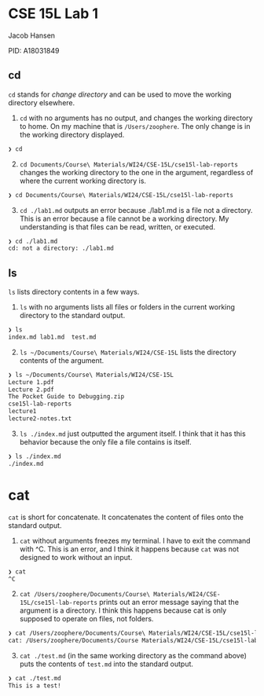# CSE 15L Lab 1

Jacob Hansen

PID: A18031849

## cd

`cd` stands for _change directory_ and can be used to move the working directory elsewhere.

1. `cd` with no arguments has no output, and changes the working directory to home. On my machine that is `/Users/zoophere`. The only change is in the working directory displayed.

```bash
❯ cd
```

2. `cd Documents/Course\ Materials/WI24/CSE-15L/cse15l-lab-reports` changes the working directory to the one in the argument, regardless of where the current working directory is.

```bash
❯ cd Documents/Course\ Materials/WI24/CSE-15L/cse15l-lab-reports
```

3. `cd ./lab1.md` outputs an error because ./lab1.md is a file not a directory. This is an error because a file cannot be a working directory. My understanding is that files can be read, written, or executed.

```bash
❯ cd ./lab1.md
cd: not a directory: ./lab1.md
```

## ls

`ls` lists directory contents in a few ways.

1. `ls` with no arguments lists all files or folders in the current working directory to the standard output.

```bash
❯ ls
index.md lab1.md  test.md
```

2. `ls ~/Documents/Course\ Materials/WI24/CSE-15L` lists the directory contents of the argument.

```bash
❯ ls ~/Documents/Course\ Materials/WI24/CSE-15L
Lecture 1.pdf
Lecture 2.pdf
The Pocket Guide to Debugging.zip
cse15l-lab-reports
lecture1
lecture2-notes.txt
```

3. `ls ./index.md` just outputted the argument itself. I think that it has this behavior because the only file a file contains is itself.

```bash
❯ ls ./index.md
./index.md
```

# cat

`cat` is short for concatenate. It concatenates the content of files onto the standard output.

1. `cat` without arguments freezes my terminal. I have to exit the command with ^C. This is an error, and I think it happens because `cat` was not designed to work without an input.

```bash
❯ cat
^C
```

2. `cat /Users/zoophere/Documents/Course\ Materials/WI24/CSE-15L/cse15l-lab-reports` prints out an error message saying that the argument is a directory. I think this happens because cat is only supposed to operate on files, not folders.

```bash
❯ cat /Users/zoophere/Documents/Course\ Materials/WI24/CSE-15L/cse15l-lab-reports
cat: /Users/zoophere/Documents/Course Materials/WI24/CSE-15L/cse15l-lab-reports: Is a directory
```

3. `cat ./test.md` (in the same working directory as the command above) puts the contents of `test.md` into the standard output.

```bash
❯ cat ./test.md
This is a test!
```

